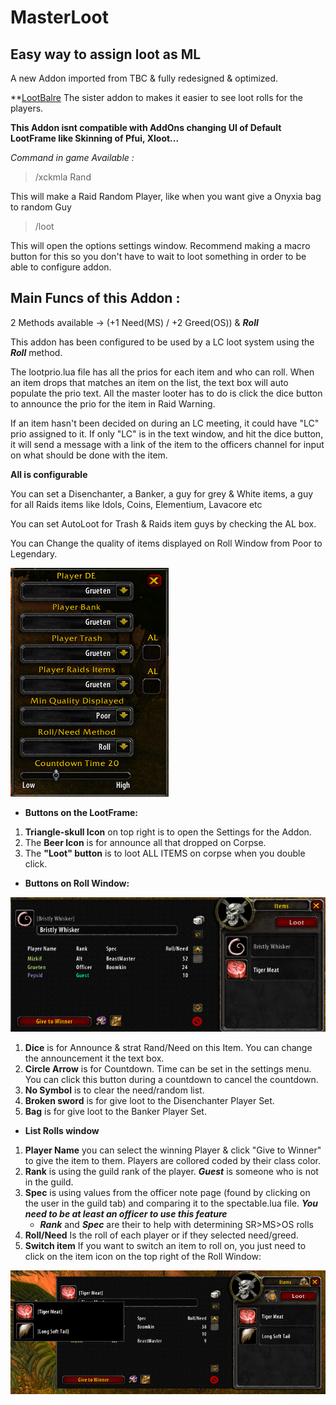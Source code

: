 # MasterLoot

## Easy way to assign loot as ML

A new Addon imported from TBC & fully redesigned & optimized.

**[LootBalre](https://github.com/MarcelineVQ/LootBlare) The sister addon to makes it easier to see loot rolls for the players.

**This  Addon isnt compatible with AddOns changing UI of Default LootFrame like Skinning of Pfui, Xloot...**

*Command in game Available :*
> /xckmla Rand

This will make a Raid Random Player, like when you want give a Onyxia bag to random Guy

> /loot

This will open the options settings window. Recommend making a macro button for this so you don't have to wait to loot something in order to be able to configure addon. 

## Main Funcs of this Addon :

2 Methods available -> (+1 Need(MS) / +2 Greed(OS)) & ***Roll***

This addon has been configured to be used by a LC loot system using the ***Roll*** method. 

The lootprio.lua file has all the prios for each item and who can roll. When an item drops that matches an item on the list, the text box will auto populate the prio text. All the master looter has to do is click the dice button to announce the prio for the item in Raid Warning. 

If an item hasn't been decided on during an LC meeting, it could have "LC" prio assigned to it. If only "LC" is in the text window, and hit the dice button, it will send a message with a link of the item to the officers channel for input on what should be done with the item. 

**All is configurable**<br />

You can set a Disenchanter, a Banker, a guy for grey & White items, a guy for all Raids items like Idols, Coins, Elementium, Lavacore etc

You can set AutoLoot for Trash & Raids item guys by checking the AL box.

You can Change the quality of items displayed on Roll Window from Poor to Legendary.

![Screenshot](img/options.png)

- **Buttons on the LootFrame:**

1. **Triangle-skull Icon** on top right is to open the Settings for the Addon.
2. The **Beer Icon** is for announce all that dropped on Corpse.
3. The **"Loot" button** is to loot ALL ITEMS on corpse when you double click.

- **Buttons on Roll Window:**

![Screenshot](img/list.png)

1. **Dice** is for Announce & strat Rand/Need on this Item. You can change the announcement it the text box. 
2. **Circle Arrow** is for Countdown. Time can be set in the settings menu. You can click this button during a countdown to cancel the countdown.
3. **No Symbol** is to clear the need/random list.
4. **Broken sword** is for give loot to the Disenchanter Player Set.
5. **Bag** is for give loot to the Banker Player Set.

- **List Rolls window**

1. **Player Name** you can select the winning Player & click "Give to Winner" to give the item to them. Players are collored coded by their class color. 
2. **Rank** is using the guild rank of the player. ***Guest*** is someone who is not in the guild. 
3. **Spec** is using values from the officer note page (found by clicking on the user in the guild tab) and comparing it to the spectable.lua file. ***You need to be at least an officer to use this feature***
    - ***Rank*** and ***Spec*** are their to help with determining SR>MS>OS rolls
4. **Roll/Need** Is the roll of each player or if they selected need/greed.
5. **Switch item** If you want to switch an item to roll on, you just need to click on the item icon on the top right of the Roll Window:

![Screenshot](img/select.png)
